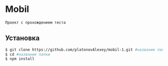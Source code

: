 # Mobil
```sh
Проект с прохождением теста
```

## Установка

```sh
$ git clone https://github.com/platonovAlexey/mobil-1.git #название папки
$ cd #название папки
$ npm install
```

